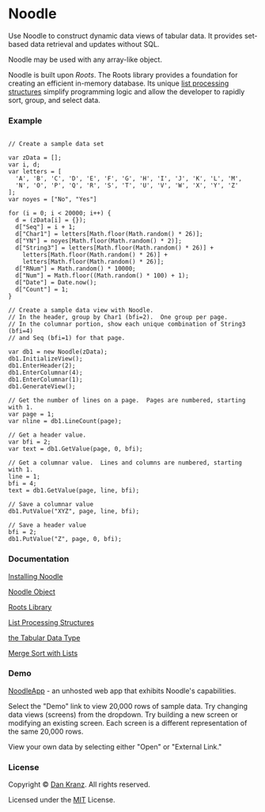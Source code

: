 # Noodle
Use Noodle to construct dynamic data views of tabular data.  It provides set-based data retrieval and updates without SQL.

Noodle may be used with any array-like object.

Noodle is built upon *Roots*.  The Roots library provides a foundation for creating an efficient in-memory database.
Its unique [list processing structures](https://github.com/znarkd/Noodle/wiki/List-Processing-Structures)
simplify programming logic and allow the developer to rapidly sort, group, and select data.

### Example
```

// Create a sample data set

var zData = [];
var i, d;
var letters = [
  'A', 'B', 'C', 'D', 'E', 'F', 'G', 'H', 'I', 'J', 'K', 'L', 'M',
  'N', 'O', 'P', 'Q', 'R', 'S', 'T', 'U', 'V', 'W', 'X', 'Y', 'Z'
];
var noyes = ["No", "Yes"]

for (i = 0; i < 20000; i++) {
  d = (zData[i] = {});
  d["Seq"] = i + 1;
  d["Char1"] = letters[Math.floor(Math.random() * 26)];
  d["YN"] = noyes[Math.floor(Math.random() * 2)];
  d["String3"] = letters[Math.floor(Math.random() * 26)] +
    letters[Math.floor(Math.random() * 26)] +
    letters[Math.floor(Math.random() * 26)];
  d["RNum"] = Math.random() * 10000;
  d["Num"] = Math.floor((Math.random() * 100) + 1);
  d["Date"] = Date.now();
  d["Count"] = 1;
}

// Create a sample data view with Noodle.
// In the header, group by Char1 (bfi=2).  One group per page.
// In the columnar portion, show each unique combination of String3 (bfi=4)
// and Seq (bfi=1) for that page.

var db1 = new Noodle(zData);
db1.InitializeView();
db1.EnterHeader(2);
db1.EnterColumnar(4);
db1.EnterColumnar(1);
db1.GenerateView();

// Get the number of lines on a page.  Pages are numbered, starting with 1.
var page = 1;
var nline = db1.LineCount(page);

// Get a header value.
var bfi = 2;
var text = db1.GetValue(page, 0, bfi);

// Get a columnar value.  Lines and columns are numbered, starting with 1.
line = 1;
bfi = 4;
text = db1.GetValue(page, line, bfi);

// Save a columnar value
db1.PutValue("XYZ", page, line, bfi);

// Save a header value
bfi = 2;
db1.PutValue("Z", page, 0, bfi);
```
### Documentation
[Installing Noodle](https://github.com/znarkd/Noodle/wiki)

[Noodle Object](https://github.com/znarkd/Noodle/wiki/Noodle-object)

[Roots Library](https://github.com/znarkd/Noodle/wiki/Roots-library)

[List Processing Structures](https://github.com/znarkd/Noodle/wiki/List-Processing-Structures)

[the Tabular Data Type](https://github.com/znarkd/Noodle/wiki/The-Tabular-Data-Type)

[Merge Sort with Lists](https://github.com/znarkd/Noodle/wiki/Merge-Sort-with-Lists)


### Demo

[NoodleApp](https://znarkd.github.io/Noodle/NoodleApp.html?rev=20210228.1) - an unhosted 
web app that exhibits Noodle's capabilities.

Select the "Demo" link to view 20,000 rows of sample data.  Try changing data views (screens)
from the dropdown.  Try building a new screen or modifying an existing screen.  Each screen is
a different representation of the same 20,000 rows.

View your own data by selecting either "Open" or "External Link."


### License
Copyright © [Dan Kranz](https://github.com/znarkd?tab=repositories).  All rights reserved.

Licensed under the [MIT](https://github.com/znarkd/Noodle/blob/master/LICENSE) License.
